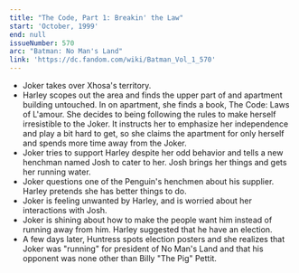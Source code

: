```yaml
---
title: "The Code, Part 1: Breakin' the Law"
start: 'October, 1999'
end: null
issueNumber: 570
arc: "Batman: No Man's Land"
link: 'https://dc.fandom.com/wiki/Batman_Vol_1_570'
---
```


- Joker takes over Xhosa's territory.
- Harley scopes out the area and finds the upper part of and apartment building untouched. In on apartment, she finds a book, The Code: Laws of L'amour. She decides to being following the rules to make herself irresistible to the Joker. It instructs her to emphasize her independence and play a bit hard to get, so she claims the apartment for only herself and spends more time away from the Joker.
- Joker tries to support Harley despite her odd behavior and tells a new henchman named Josh to cater to her. Josh brings her things and gets her running water.
- Joker questions one of the Penguin's henchmen about his supplier. Harley pretends she has better things to do.
- Joker is feeling unwanted by Harley, and is worried about her interactions with Josh.
- Joker is shining about how to make the people want him instead of running away from him. Harley suggested that he have an election.
- A few days later, Huntress spots election posters and she realizes that Joker was "running" for president of No Man's Land and that his opponent was none other than Billy "The Pig" Pettit.
